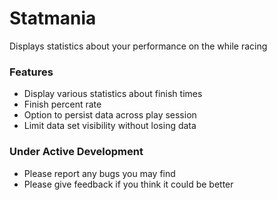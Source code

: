 # Statmania

Displays statistics about your performance on the while racing

### Features
- Display various statistics about finish times
- Finish percent rate
- Option to persist data across play session
- Limit data set visibility without losing data

### Under Active Development
- Please report any bugs you may find
- Please give feedback if you think it could be better